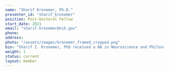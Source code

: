 ```yaml
---
name: "Sharif Kronemer, Ph.D."
presenter_id: "sharif_kronemer"
position: Post-Doctoral Fellow
start_date: 2021
email: "sharif.kronemer@nih.gov"
phone: 
address: 
photo: "/assets/images/kronemer_framed_cropped.png"
bio: "Sharif I. Kronemer, PhD received a BA in Neuroscience and Philosophy from Ohio Wesleyan University (2012) and then completed a MSc in Cognitive Neuroscience from the University College London (2013). Dr. Kronemer completed his PhD at Yale University supervised by Hal Blumenfeld, MD, PhD (2021). His thesis research utilized innovative multimodal approaches, including fMRI and intracranial EEG to investigate the neural mechanisms of visual consciousness. Dr. Kronemer now serves as a postdoctoral fellow in the Section on Functional Imaging Methods at the National Institute of Mental Health. His current research aims to discriminate between the neural mechanisms for seen versus illusory visual conscious experiences and chart the intrinsic fluctuations in conscious perception with fMRI. Dr. Kronemer is a passionate science educator and outreach advocate. For more information about Dr. Kronemer, please follow this link: [sharifkronemer.com](sharifkronemer.com)."
weight: 1
status: current
layout: member
---
```

